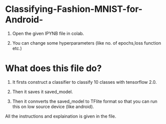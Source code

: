 # Classifying-Fashion-MNIST-for-Android-

1. Open the given IPYNB file in colab.

2. You can change some hyperparameters (like no. of epochs,loss function etc.)


# What does this file do?

1. It firsts construct a classifier to classify 10 classes with tensorflow 2.0.

2. Then it saves it saved_model.

3. Then it connverts the saved_model to TFlite format so that you can run this on low source device (like android).

All the instructions and explaination is given in the file.
